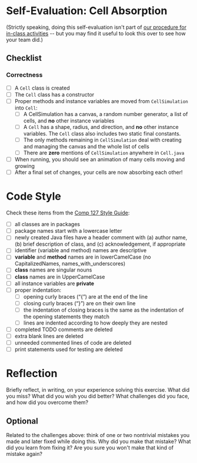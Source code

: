 # Self-Evaluation: Cell Absorption

(Strictly speaking, doing this self-evaluation isn't part of [our procedure for in-class activities](https://f25.comp127.innig.net/resources/activity-procedure/) -- but you may find it useful to look this over to see how your team did.)

## Checklist

### Correctness

- [ ] A `Cell` class is created
- [ ] The `Cell` class has a constructor
- [ ] Proper methods and instance variables are moved from `CellSimulation` into `Cell`:
  - [ ] A CellSimulation has a canvas, a random number generator, a list of cells, and **no** other instance variables
  - [ ] A `Cell` has a shape, radius, and direction, and **no** other instance variables. The `Cell` class also includes two static final constants.
  - [ ] The only methods remaining in `CellSimulation` deal with creating and managing the canvas and the whole list of cells
  - [ ] There are **zero** mentions of `CellSimulation` anywhere in `Cell.java`
- [ ] When running, you should see an animation of many cells moving and growing
- [ ] After a final set of changes, your cells are now absorbing each other!

# Code Style

Check these items from the [Comp 127 Style Guide](https://comp127.innig.net/resources/style-guide/):

- [ ] all classes are in packages
- [ ] package names start with a lowercase letter
- [ ] newly created Java files have a header comment with (a) author name, (b) brief description of class, and (c) acknowledgement, if appropriate
- [ ] identifier (variable and method) names are descriptive
- [ ] **variable** and **method** names are in lowerCamelCase (no CapitalizedNames,  names\_with\_underscores)
- [ ] **class** names are singular nouns
- [ ] **class** names are in UpperCamelCase
- [ ] all instance variables are **private**
- [ ] proper indentation:
  - [ ] opening curly braces (“{”) are at the end of the line
  - [ ] closing curly braces (“}”) are on their own line
  - [ ] the indentation of closing braces is the same as the indentation of the opening statements they match
  - [ ] lines are indented according to how deeply they are nested
- [ ] completed TODO comments are deleted
- [ ] extra blank lines are deleted
- [ ] unneeded commented lines of code are deleted
- [ ] print statements used for testing are deleted

# Reflection

Briefly reflect, in writing, on your experience solving this exercise.  What did you miss?  What did you wish you did better?  What challenges did you face, and how did you overcome them?

## Optional

Related to the challenges above: think of one or two nontrivial mistakes you made and later fixed while doing this. Why did you make that mistake? What did you learn from fixing it? Are you sure you won't make that kind of mistake again?
